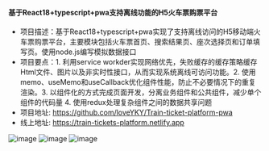 #### 基于React18+typescript+pwa支持离线功能的H5火车票购票平台

- 项目描述：基于React18+typescript+pwa实现了支持离线访问的H5移动端火车票购票平台，主要模块包括火车票首页、搜索结果页、座次选择页和订单填写页。使用node.js编写模拟数据接口
- 项目要点：1. 利用service workder实现网络优先，失败缓存的缓存策略缓存Html文件、图片以及非实时性接口，从而实现系统离线可访问功能。2. 使用memo、useMemo和useCallback优化组件性能，防止不必要情况下的重复渲染。3. 以组件化的方式完成页面开发，分离业务组件和公共组件，减少单个组件的代码量 4. 使用redux处理复杂组件之间的数据共享问题
- 项目地址: https://github.com/loveYKY/Train-ticket-platform-pwa
- 线上地址: https://train-tickets-platform.netlify.app

![image](https://user-images.githubusercontent.com/92415895/209093003-fc01bf46-bd26-4f69-9def-28973e18c07c.png)
![image](https://user-images.githubusercontent.com/92415895/209093026-fe54ec41-b02b-4924-9d03-43dda894665a.png)
![image](https://user-images.githubusercontent.com/92415895/209093057-515dfee8-abae-413d-9889-a8c9d2fd3f35.png)
